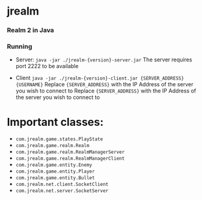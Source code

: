 # jrealm
### Realm 2 in Java
### Running
* Server:
`java -jar ./jrealm-{version}-server.jar`
The server requires port 2222 to be available

* Client
`java -jar ./jrealm-{version}-client.jar {SERVER_ADDRESS} {USERNAME}`
Replace `{SERVER_ADDRESS}` with the IP Address of the server you wish to connect to
Replace `{SERVER_ADDRESS}` with the IP Address of the server you wish to connect to

# Important classes:

* `com.jrealm.game.states.PlayState`
* `com.jrealm.game.realm.Realm`
* `com.jrealm.game.realm.RealmManagerServer`
* `com.jrealm.game.realm.RealmManagerClient`
* `com.jrealm.game.entity.Enemy`
* `com.jrealm.game.entity.Player`
* `com.jrealm.game.entity.Bullet`
* `com.jrealm.net.client.SocketClient`
* `com.jrealm.net.server.SocketServer`
